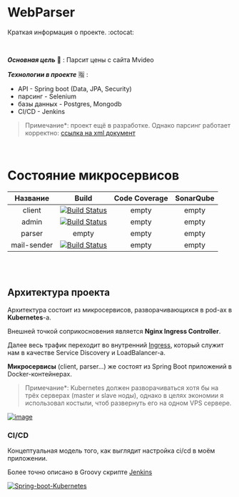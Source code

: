 # WebParser

Краткая информация о проекте. :octocat:

<br> 

***Основная цель*** 🎯 : Парсит цены с сайта Mvideo

***Технологии в проекте*** 🈯 :

- API - Spring boot (Data, JPA, Security)
- парсинг - Selenium
- базы данных - Postgres, Mongodb
- CI/CD - Jenkins

> Примечание*: проект ещё в разработке. Однако парсинг работает корректно:
> [ссылка на xml документ](https://drive.google.com/file/d/1jSm5ieMOyr9Y5xlYUTcLxAyu0O97I5B7/view?usp=sharing)

<br>

# Состояние микросервисов

|  Название   |                                                                  Build                                                                  | Code Coverage | SonarQube | 
|:-----------:|:---------------------------------------------------------------------------------------------------------------------------------------:|:-------------:|:---------:|
|   client    |      [![Build Status](http://51.250.69.170:8080/job/webparser-client/badge/icon)](http://51.250.69.170:8080/job/webparser-client/)      |     empty     |   empty   |
|    admin    |       [![Build Status](http://51.250.69.170:8080/job/webparser-admin/badge/icon)](http://51.250.69.170:8080/job/webparser-admin/)       |     empty     |   empty   |
|   parser    |                                                                  empty                                                                  |     empty     |   empty   |
| mail-sender | [![Build Status](http://51.250.69.170:8080/job/webparser-mail-sender/badge/icon)](http://51.250.69.170:8080/job/webparser-mail-sender/) |     empty     |   empty   |

<br>
<br>

## Архитектура проекта

Архитектура состоит из микросервисов, разворачивающихся в pod-ах в **Kubernetes**-а.

Внешней точкой соприкосновения является **Nginx Ingress Controller**.

Далее весь трафик переходит во
внутренний [Ingress](https://github.com/AlimKugot/WebParser/blob/DevOps/DevOps/k8s/ingress.yaml), который служит нам в
качестве
Service Discovery и LoadBalancer-а.

**Микросервисы** (client, parser...) же состоят из Spring Boot приложений в Docker-контейнерах.

> Примечание*: Kubernetes должен разворачиваться хотя бы на трёх серверах (master и slave ноды), однако
> в целях экономии я использовал костыли, чтоб развернуть его на одном VPS сервере.


<a href="https://ibb.co/2kkKsfc">
    <img src="https://i.ibb.co/BCCsrST/image.jpg" alt="image" border="0">
</a>

### CI/CD

Концептуальная модель того, как выглядит настройка ci/cd в моём приложении.

Более точно описано в Groovy
скрипте [Jenkins](https://github.com/AlimKugot/WebParser/blob/DevOps/DevOps/jenkins/Jenkins)

<a href="https://ibb.co/FwSHh9X">
    <img src="https://i.ibb.co/Snhf62c/Spring-boot-Kubernetes.jpg" alt="Spring-boot-Kubernetes" border="0">
</a>
